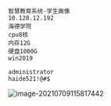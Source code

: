 ```
智慧教育系统-学生画像
10.128.12.192
海德学院
cpu8核
内存12G
硬盘1000G
win2019
```

```
administrator
haide521!@#$
```

![image-20210709115817442](C:/Users/lenovo/AppData/Roaming/Typora/typora-user-images/image-20210709115817442.png)

